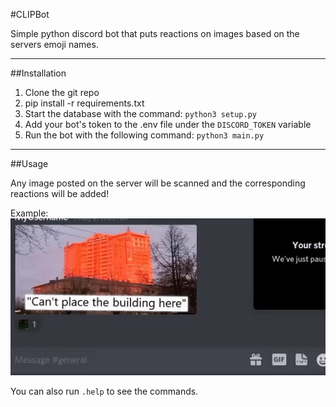 #CLIPBot

Simple python discord bot that puts reactions on images based on the servers emoji names.

****

##Installation

1. Clone the git repo
2. pip install -r requirements.txt
3. Start the database with the command: `python3 setup.py`
4. Add your bot's token to the .env file under the `DISCORD_TOKEN` variable
5. Run the bot with the following command: `python3 main.py`

***

##Usage

Any image posted on the server will be scanned and the corresponding reactions will be added!

Example:
![](./image_examples/usage.gif)

You can also run `.help` to see the commands.
